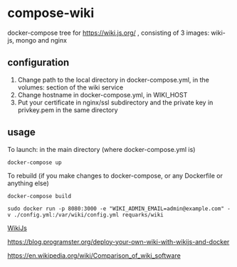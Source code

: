 # compose-wiki

docker-compose tree for https://wiki.js.org/ , consisting of 3 images: wiki-js, mongo and nginx

## configuration

1. Change path to the local directory in docker-compose.yml, in the volumes: section of the wiki service
1. Change hostname in docker-compose.yml, in WIKI_HOST
1. Put your certificate in nginx/ssl subdirectory and the private key in privkey.pem in the same directory

## usage

To launch: in the main directory (where docker-compose.yml is)

`docker-compose up`

To rebuild (if you make changes to docker-compose, or any Dockerfile or anything else)

`docker-compose build`

`sudo docker run -p 8080:3000 -e "WIKI_ADMIN_EMAIL=admin@example.com" -v ./config.yml:/var/wiki/config.yml requarks/wiki`

[WikiJs](https://github.com/DidierA/docker-compose-wiki-js)

https://blog.programster.org/deploy-your-own-wiki-with-wikijs-and-docker

https://en.wikipedia.org/wiki/Comparison_of_wiki_software